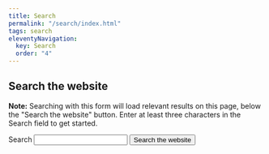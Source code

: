 ```yaml
---
title: Search
permalink: "/search/index.html"
tags: search
eleventyNavigation:
  key: Search
  order: "4"
---
```

## Search the website
**Note:** Searching with this form will load relevant results on this page, below the "Search the website" button. Enter at least three characters in the Search field to get started.

<form id="site-search">
  <label for="search">Search</label>
  <input type="text" id="search" name="search" required aria-describedby="required-notice">
  <span id="required-notice"></span>
  <button type="submit" id="search-btn">Search the website</button>
</form>

<p aria-live="polite" role="status" class="visually-hidden" id="status"></p>
<ul id="search-results" aria-label="Site search results"></ul>
